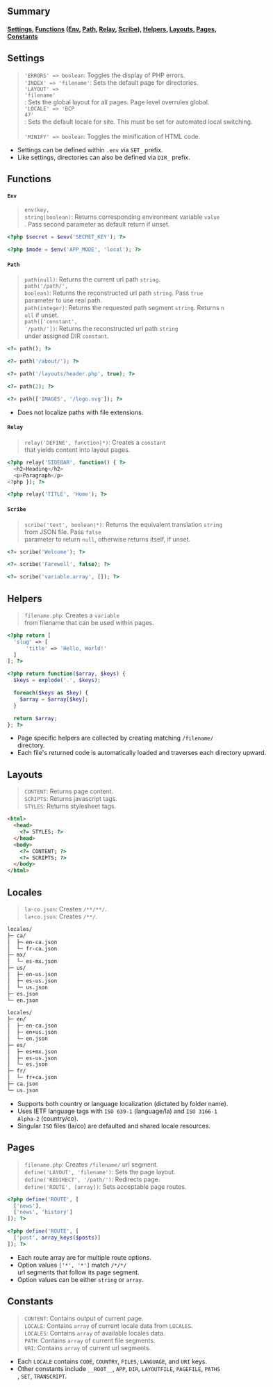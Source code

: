 ## Summary

#### [Settings](#settings), [Functions](#functions) ([Env](#env), [Path](#path), [Relay](#relay), [Scribe](#scribe)), [Helpers](#helpers), [Layouts](#layouts), [Pages](#pages), [Constants](#constants)

## Settings

> `'ERRORS' => boolean`: Toggles the display of PHP errors. <nobr />  
> `'INDEX' => 'filename'`: Sets the default page for directories. <nobr />  
> `'LAYOUT' => 'filename'`: Sets the global layout for all pages. Page level overrules global. <nobr />  
> `'LOCALE' => 'BCP 47'`: Sets the default locale for site. This must be set for automated local switching. <nobr />  
> `'MINIFY' => boolean`: Toggles the minification of HTML code.

- Settings can be defined within `.env` via `SET_` prefix.
- Like settings, directories can also be defined via `DIR_` prefix.

## Functions

#### `Env`

> `env(key, string|boolean)`: Returns corresponding environment variable `value`. Pass second parameter as default return if unset.

``` php
<?php $secret = $env('SECRET_KEY'); ?>

<?php $mode = $env('APP_MODE', 'local'); ?>
```

#### `Path`

> `path(null)`: Returns the current url path `string`. <nobr />  
> `path('/path/', boolean)`: Returns the reconstructed url path `string`. Pass `true` parameter to use real path. <nobr />  
> `path(integer)`: Returns the requested path segment `string`. Returns `null` if unset. <nobr />  
> `path(['constant', '/path/'])`: Returns the reconstructed url path `string` under assigned DIR `constant`.

``` php
<?= path(); ?>

<?= path('/about/'); ?>

<?= path('/layouts/header.php', true); ?>

<?= path(2); ?>

<?= path(['IMAGES', '/logo.svg']); ?>
```

- Does not localize paths with file extensions.

#### `Relay`

> `relay('DEFINE', function|*)`: Creates a `constant` that yields content into layout pages.

```php
<?php relay('SIDEBAR', function() { ?>
  <h2>Heading</h2>
  <p>Paragraph</p>
<?php }); ?>

<?php relay('TITLE', 'Home'); ?>
```

#### `Scribe`

> `scribe('text', boolean|*)`: Returns the equivalent translation `string` from JSON file. Pass `false` parameter to return `null`, otherwise returns itself, if unset.

``` php
<?= scribe('Welcome'); ?>

<?= scribe('Farewell', false); ?>

<?= scribe('variable.array', []); ?>
```

## Helpers

> `filename.php`: Creates a `variable` from filename that can be used within pages.

``` php
<?php return [
  'slug' => [
      'title' => 'Hello, World!'
  ]
]; ?>

<?php return function($array, $keys) {
  $keys = explode('.', $keys);

  foreach($keys as $key) {
    $array = $array[$key];
  }

  return $array;
}; ?>
```

- Page specific helpers are collected by creating matching `/filename/` directory.
- Each file's returned code is automatically loaded and traverses each directory upward.

## Layouts

> `CONTENT`: Returns page content. <nobr />  
> `SCRIPTS`: Returns javascript tags. <nobr />  
> `STYLES`: Returns stylesheet tags.

``` html
<html>
  <head>
    <?= STYLES; ?>
  </head>
  <body>
    <?= CONTENT; ?>
    <?= SCRIPTS; ?>
  </body>
</html>
```

## Locales

> `la-co.json`: Creates `/**/**/`. <nobr />  
> `la+co.json`: Creates `/**/`.

``` html
locales/
├─ ca/
│  ├─ en-ca.json
│  └─ fr-ca.json
├─ mx/
│  └─ es-mx.json
├─ us/
│  ├─ en-us.json
│  ├─ es-us.json
│  └─ us.json
├─ es.json
└─ en.json

locales/
├─ en/
│  ├─ en-ca.json
│  ├─ en+us.json
│  └─ en.json
├─ es/
│  ├─ es+mx.json
│  ├─ es-us.json
│  └─ es.json
├─ fr/
│  └─ fr+ca.json
├─ ca.json
└─ us.json
```

- Supports both country or language localization (dictated by folder name).
- Uses IETF language tags with `ISO 639-1` (language/la) and `ISO 3166-1 Alpha-2` (country/co).
- Singular `ISO` files (la/co) are defaulted and shared locale resources.

## Pages

> `filename.php`: Creates `/filename/` url segment. <nobr />  
> `define('LAYOUT', 'filename')`: Sets the page layout. <nobr />  
> `define('REDIRECT', '/path/')`: Redirects page. <nobr />  
> `define('ROUTE', [array])`: Sets acceptable page routes.

``` php
<?php define('ROUTE', [
  ['news'],
  ['news', 'history']
]); ?>

<?php define('ROUTE', [
  ['post', array_keys($posts)]
]); ?>
```

- Each route array are for multiple route options.
- Option values `['*', '*']` match `/*/*/` url segments that follow its page segment.
- Option values can be either `string` or `array`.

## Constants

> `CONTENT`: Contains output of current page. <nobr />  
> `LOCALE`: Contains `array` of current locale data from `LOCALES`. <nobr />  
> `LOCALES`: Contains `array` of available locales data. <nobr />  
> `PATH`: Contains `array` of current file segments. <nobr />  
> `URI`: Contains `array` of current url segments.

- Each `LOCALE` contains `CODE`, `COUNTRY`, `FILES`, `LANGUAGE`, and `URI` keys.
- Other constants include `__ROOT__`, `APP`, `DIR`, `LAYOUTFILE`, `PAGEFILE`, `PATHS`, `SET`, `TRANSCRIPT`.
